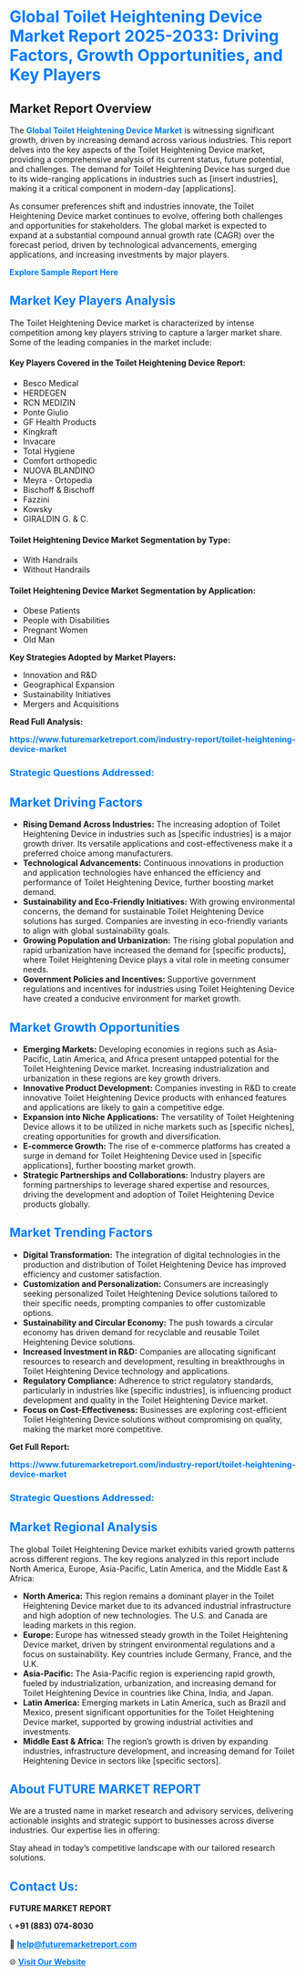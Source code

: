 <h1 style="color: #007BFF;">Global Toilet Heightening Device Market Report 2025-2033: Driving Factors, Growth Opportunities, and Key Players</h1>

<section id="overview">
<h2>Market Report Overview</h2>
<p>The <a href="https://www.futuremarketreport.com/industry-report/toilet-heightening-device-market" style="color: #007BFF; text-decoration: none;"><strong>Global Toilet Heightening Device Market</strong></a> is witnessing significant growth, driven by increasing demand across various industries. This report delves into the key aspects of the Toilet Heightening Device market, providing a comprehensive analysis of its current status, future potential, and challenges. The demand for Toilet Heightening Device has surged due to its wide-ranging applications in industries such as [insert industries], making it a critical component in modern-day [applications].</p>
<p>As consumer preferences shift and industries innovate, the Toilet Heightening Device market continues to evolve, offering both challenges and opportunities for stakeholders. The global market is expected to expand at a substantial compound annual growth rate (CAGR) over the forecast period, driven by technological advancements, emerging applications, and increasing investments by major players.</p>
</section>

<section id="overview">
<p><a href="https://www.futuremarketreport.com/request-sample/reportId=59432" style="color: #007BFF; text-decoration: none;"><strong>Explore Sample Report Here</strong></a></p>
</section>

<section id="key-players">
<h2 style="color: #007BFF;">Market Key Players Analysis</h2>
<p>The Toilet Heightening Device market is characterized by intense competition among key players striving to capture a larger market share. Some of the leading companies in the market include:</p>
<h4>Key Players Covered in the Toilet Heightening Device Report:</h4>
<ul><li>Besco Medical</li><li>HERDEGEN</li><li>RCN MEDIZIN</li><li>Ponte Giulio</li><li>GF Health Products</li><li>Kingkraft</li><li>Invacare</li><li>Total Hygiene</li><li>Comfort orthopedic</li><li>NUOVA BLANDINO</li><li>Meyra - Ortopedia</li><li>Bischoff &amp; Bischoff</li><li>Fazzini</li><li>Kowsky</li><li>GIRALDIN G. &amp; C.</li></ul>
<h4>Toilet Heightening Device Market Segmentation by Type:</h4>
<ul><li>With Handrails</li><li>Without Handrails</li></ul>

<h4>Toilet Heightening Device Market Segmentation by Application:</h4>
<ul><li>Obese Patients</li><li>People with Disabilities</li><li>Pregnant Women</li><li>Old Man</li></ul>
<p><strong>Key Strategies Adopted by Market Players:</strong></p>
<ul>
<li>Innovation and R&D</li>
<li>Geographical Expansion</li>
<li>Sustainability Initiatives</li>
<li>Mergers and Acquisitions</li>
</ul>
</section>

<section>
<p><strong>Read Full Analysis: </strong></p><a href="https://www.futuremarketreport.com/industry-report/toilet-heightening-device-market" style="color: #007BFF; text-decoration: none;"><strong>https://www.futuremarketreport.com/industry-report/toilet-heightening-device-market</strong></a>
<h3 style="color: #007BFF;">Strategic Questions Addressed:</h3>
</section>

<section id="driving-factors">
<h2 style="color: #007BFF;">Market Driving Factors</h2>
<ul>
<li><strong>Rising Demand Across Industries:</strong> The increasing adoption of Toilet Heightening Device in industries such as [specific industries] is a major growth driver. Its versatile applications and cost-effectiveness make it a preferred choice among manufacturers.</li>
<li><strong>Technological Advancements:</strong> Continuous innovations in production and application technologies have enhanced the efficiency and performance of Toilet Heightening Device, further boosting market demand.</li>
<li><strong>Sustainability and Eco-Friendly Initiatives:</strong> With growing environmental concerns, the demand for sustainable Toilet Heightening Device solutions has surged. Companies are investing in eco-friendly variants to align with global sustainability goals.</li>
<li><strong>Growing Population and Urbanization:</strong> The rising global population and rapid urbanization have increased the demand for [specific products], where Toilet Heightening Device plays a vital role in meeting consumer needs.</li>
<li><strong>Government Policies and Incentives:</strong> Supportive government regulations and incentives for industries using Toilet Heightening Device have created a conducive environment for market growth.</li>
</ul>
</section>

<section id="growth-opportunities">
<h2 style="color: #007BFF;">Market Growth Opportunities</h2>
<ul>
<li><strong>Emerging Markets:</strong> Developing economies in regions such as Asia-Pacific, Latin America, and Africa present untapped potential for the Toilet Heightening Device market. Increasing industrialization and urbanization in these regions are key growth drivers.</li>
<li><strong>Innovative Product Development:</strong> Companies investing in R&D to create innovative Toilet Heightening Device products with enhanced features and applications are likely to gain a competitive edge.</li>
<li><strong>Expansion into Niche Applications:</strong> The versatility of Toilet Heightening Device allows it to be utilized in niche markets such as [specific niches], creating opportunities for growth and diversification.</li>
<li><strong>E-commerce Growth:</strong> The rise of e-commerce platforms has created a surge in demand for Toilet Heightening Device used in [specific applications], further boosting market growth.</li>
<li><strong>Strategic Partnerships and Collaborations:</strong> Industry players are forming partnerships to leverage shared expertise and resources, driving the development and adoption of Toilet Heightening Device products globally.</li>
</ul>
</section>

<section id="trending-factors">
<h2 style="color: #007BFF;">Market Trending Factors</h2>
<ul>
<li><strong>Digital Transformation:</strong> The integration of digital technologies in the production and distribution of Toilet Heightening Device has improved efficiency and customer satisfaction.</li>
<li><strong>Customization and Personalization:</strong> Consumers are increasingly seeking personalized Toilet Heightening Device solutions tailored to their specific needs, prompting companies to offer customizable options.</li>
<li><strong>Sustainability and Circular Economy:</strong> The push towards a circular economy has driven demand for recyclable and reusable Toilet Heightening Device solutions.</li>
<li><strong>Increased Investment in R&D:</strong> Companies are allocating significant resources to research and development, resulting in breakthroughs in Toilet Heightening Device technology and applications.</li>
<li><strong>Regulatory Compliance:</strong> Adherence to strict regulatory standards, particularly in industries like [specific industries], is influencing product development and quality in the Toilet Heightening Device market.</li>
<li><strong>Focus on Cost-Effectiveness:</strong> Businesses are exploring cost-efficient Toilet Heightening Device solutions without compromising on quality, making the market more competitive.</li>
</ul>
</section>

<section>
<p><strong>Get Full Report: </strong></p><a href="https://www.futuremarketreport.com/industry-report/toilet-heightening-device-market" style="color: #007BFF; text-decoration: none;"><strong>https://www.futuremarketreport.com/industry-report/toilet-heightening-device-market</strong></a>
<h3 style="color: #007BFF;">Strategic Questions Addressed:</h3>
</section>


<section id="regional-analysis">
<h2 style="color: #007BFF;">Market Regional Analysis</h2>
<p>The global Toilet Heightening Device market exhibits varied growth patterns across different regions. The key regions analyzed in this report include North America, Europe, Asia-Pacific, Latin America, and the Middle East & Africa:</p>
<ul>
<li><strong>North America:</strong> This region remains a dominant player in the Toilet Heightening Device market due to its advanced industrial infrastructure and high adoption of new technologies. The U.S. and Canada are leading markets in this region.</li>
<li><strong>Europe:</strong> Europe has witnessed steady growth in the Toilet Heightening Device market, driven by stringent environmental regulations and a focus on sustainability. Key countries include Germany, France, and the U.K.</li>
<li><strong>Asia-Pacific:</strong> The Asia-Pacific region is experiencing rapid growth, fueled by industrialization, urbanization, and increasing demand for Toilet Heightening Device in countries like China, India, and Japan.</li>
<li><strong>Latin America:</strong> Emerging markets in Latin America, such as Brazil and Mexico, present significant opportunities for the Toilet Heightening Device market, supported by growing industrial activities and investments.</li>
<li><strong>Middle East & Africa:</strong> The region’s growth is driven by expanding industries, infrastructure development, and increasing demand for Toilet Heightening Device in sectors like [specific sectors].</li>
</ul>
</section>

<footer>
<h2 style="color: #007BFF;">About FUTURE MARKET REPORT</h2>
<p>We are a trusted name in market research and advisory services, delivering actionable insights and strategic support to businesses across diverse industries. Our expertise lies in offering:</p>

<p>Stay ahead in today’s competitive landscape with our tailored research solutions.</p>

<h2 style="color: #007BFF;">Contact Us:</h2>
<p><strong>FUTURE MARKET REPORT</strong></p>
<p>📞 <strong>+91 (883) 074-8030</strong></p>
<p>📧 <strong><a href="mailto:help@futuremarketreport.com" style="color: #007BFF;">help@futuremarketreport.com</a></strong></p>
<p>🌐 <strong><a href="https://www.futuremarketreport.com/" style="color: #007BFF;">Visit Our Website</a></strong></p>
</footer>